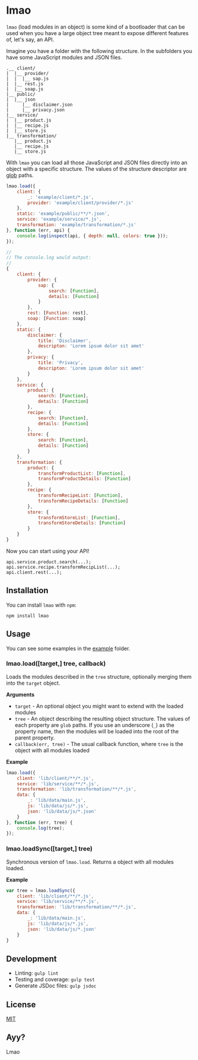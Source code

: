 # lmao

`lmao` (load modules in an object) is some kind of a bootloader that can be used when you have a large object tree meant
to expose different features of, let's say, an API.

Imagine you have a folder with the following structure. In the subfolders you have some JavaScript modules and JSON
files.

```
.__ client/
|  |__ provider/
|  |  |__ sap.js
|  |__ rest.js
|  |__ soap.js
|__ public/
|  |__ json
|     |__ disclaimer.json
|     |__ privacy.json
|__ service/
|  |__ product.js
|  |__ recipe.js
|  |__ store.js
|__ transformation/
   |__ product.js
   |__ recipe.js
   |__ store.js
```

With `lmao` you can load all those JavaScript and JSON files directly into an object with a specific structure. The
values of the structure descriptor are [glob](https://www.npmjs.com/package/glob) paths.
 
```javascript
lmao.load({
    client: {
        _: 'example/client/*.js',
        provider: 'example/client/provider/*.js'
    },
    static: 'example/public/**/*.json',
    service: 'example/service/*.js',
    transformation: 'example/transformation/*.js'
}, function (err, api) {
    console.log(inspect(api, { depth: null, colors: true }));
});

//
// The console.log would output:
//
{
    client: {
        provider: {
            sap: {
                search: [Function],
                details: [Function]
            }
        },
        rest: [Function: rest],
        soap: [Function: soap]
    },
    static: {
        disclaimer: {
            title: 'Disclaimer',
            descripton: 'Lorem ipsum dolor sit amet'
        },
        privacy: {
            title: 'Privacy',
            descripton: 'Lorem ipsum dolor sit amet'
        }
    },
    service: {
        product: {
            search: [Function],
            details: [Function]
        },
        recipe: {
            search: [Function],
            details: [Function]
        },
        store: {
            search: [Function],
            details: [Function]
        }
    },
    transformation: {
        product: {
            transformProductList: [Function],
            transformProductDetails: [Function]
        },
        recipe: {
            transformRecipeList: [Function],
            transformRecipeDetails: [Function]
        },
        store: {
            transformStoreList: [Function],
            transformStoreDetails: [Function]
        }
    }
}
```

Now you can start using your API!

```
api.service.product.search(...);
api.service.recipe.transformRecipList(...);
api.client.rest(...);
```

## Installation

You can install `lmao` with `npm`:

```
npm install lmao
```

## Usage

You can see some examples in the [example](example) folder.

### lmao.load([target,] tree, callback)

Loads the modules described in the `tree` structure, optionally merging them into the `target` object.

**Arguments**

* `target` - An optional object you might want to extend with the loaded modules
* `tree` - An object describing the resulting object structure. The values of each property are `glob` paths. If you 
use an underscore (`_`) as the property name, then the modules will be loaded into the root of the parent property.
* `callback(err, tree)` - The usual callback function, where `tree` is the object with all modules loaded

**Example**

```javascript
lmao.load({
    client: 'lib/client/**/*.js',
    service: 'lib/service/**/*.js', 
    transformation: 'lib/transformation/**/*.js',
    data: {
        _: 'lib/data/main.js',
        js: 'lib/data/js/*.js',
        json: 'lib/data/js/*.json'
    }
}, function (err, tree) {
    console.log(tree);
});
```

### lmao.loadSync([target,] tree)

Synchronous version of `lmao.load`. Returns a object with all modules loaded.

**Example**

```javascript
var tree = lmao.loadSync({
    client: 'lib/client/**/*.js',
    service: 'lib/service/**/*.js', 
    transformation: 'lib/transformation/**/*.js',
    data: {
        _: 'lib/data/main.js',
        js: 'lib/data/js/*.js',
        json: 'lib/data/js/*.json'
    }
}
```

## Development

* Linting: `gulp lint`
* Testing and coverage: `gulp test`
* Generate JSDoc files: `gulp jsdoc`

## License

[MIT](LICENSE)

## Ayy?

Lmao